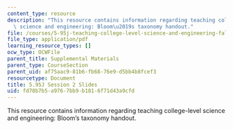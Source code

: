 ```yaml
---
content_type: resource
description: "This resource contains information regarding teaching college-level\
  \ science and engineering: Bloom\u2019s taxonomy handout."
file: /courses/5-95j-teaching-college-level-science-and-engineering-fall-2015/fd78b7b5a9767bb9b1816f71d43a9cfd_MIT5_95JF15_class2_slides.pdf
file_type: application/pdf
learning_resource_types: []
ocw_type: OCWFile
parent_title: Supplemental Materials
parent_type: CourseSection
parent_uid: af75aac9-81b6-fb68-76e9-d5bb4b8fcef3
resourcetype: Document
title: 5.95J Session 2 Slides
uid: fd78b7b5-a976-7bb9-b181-6f71d43a9cfd
---
```

This resource contains information regarding teaching college-level science and engineering: Bloom’s taxonomy handout.

